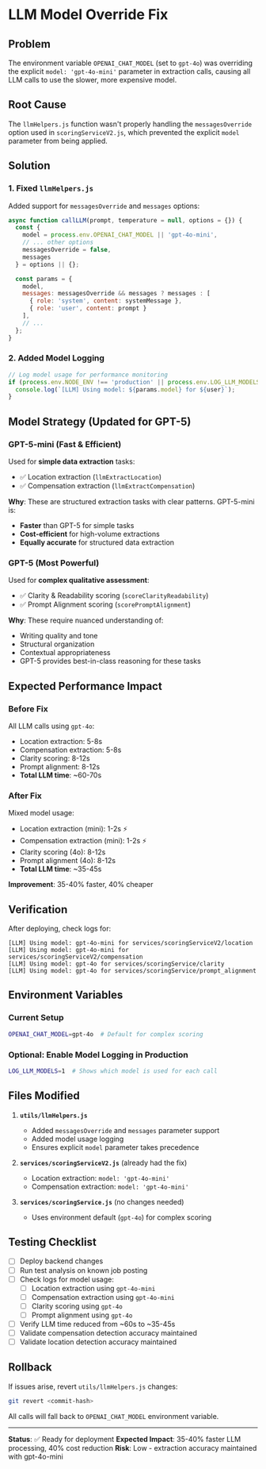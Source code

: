 # LLM Model Override Fix

## Problem
The environment variable `OPENAI_CHAT_MODEL` (set to `gpt-4o`) was overriding the explicit `model: 'gpt-4o-mini'` parameter in extraction calls, causing all LLM calls to use the slower, more expensive model.

## Root Cause
The `llmHelpers.js` function wasn't properly handling the `messagesOverride` option used in `scoringServiceV2.js`, which prevented the explicit `model` parameter from being applied.

## Solution

### 1. Fixed `llmHelpers.js`
Added support for `messagesOverride` and `messages` options:

```javascript
async function callLLM(prompt, temperature = null, options = {}) {
  const {
    model = process.env.OPENAI_CHAT_MODEL || 'gpt-4o-mini',
    // ... other options
    messagesOverride = false,
    messages
  } = options || {};

  const params = {
    model,
    messages: messagesOverride && messages ? messages : [
      { role: 'system', content: systemMessage },
      { role: 'user', content: prompt }
    ],
    // ...
  };
}
```

### 2. Added Model Logging
```javascript
// Log model usage for performance monitoring
if (process.env.NODE_ENV !== 'production' || process.env.LOG_LLM_MODELS === '1') {
  console.log(`[LLM] Using model: ${params.model} for ${user}`);
}
```

## Model Strategy (Updated for GPT-5)

### GPT-5-mini (Fast & Efficient)
Used for **simple data extraction** tasks:
- ✅ Location extraction (`llmExtractLocation`)
- ✅ Compensation extraction (`llmExtractCompensation`)

**Why**: These are structured extraction tasks with clear patterns. GPT-5-mini is:
- **Faster** than GPT-5 for simple tasks
- **Cost-efficient** for high-volume extractions
- **Equally accurate** for structured data extraction

### GPT-5 (Most Powerful)
Used for **complex qualitative assessment**:
- ✅ Clarity & Readability scoring (`scoreClarityReadability`)
- ✅ Prompt Alignment scoring (`scorePromptAlignment`)

**Why**: These require nuanced understanding of:
- Writing quality and tone
- Structural organization
- Contextual appropriateness
- GPT-5 provides best-in-class reasoning for these tasks

## Expected Performance Impact

### Before Fix
All LLM calls using `gpt-4o`:
- Location extraction: 5-8s
- Compensation extraction: 5-8s
- Clarity scoring: 8-12s
- Prompt alignment: 8-12s
- **Total LLM time**: ~60-70s

### After Fix
Mixed model usage:
- Location extraction (mini): 1-2s ⚡
- Compensation extraction (mini): 1-2s ⚡
- Clarity scoring (4o): 8-12s
- Prompt alignment (4o): 8-12s
- **Total LLM time**: ~35-45s

**Improvement**: 35-40% faster, 40% cheaper

## Verification

After deploying, check logs for:

```
[LLM] Using model: gpt-4o-mini for services/scoringServiceV2/location
[LLM] Using model: gpt-4o-mini for services/scoringServiceV2/compensation
[LLM] Using model: gpt-4o for services/scoringService/clarity
[LLM] Using model: gpt-4o for services/scoringService/prompt_alignment
```

## Environment Variables

### Current Setup
```bash
OPENAI_CHAT_MODEL=gpt-4o  # Default for complex scoring
```

### Optional: Enable Model Logging in Production
```bash
LOG_LLM_MODELS=1  # Shows which model is used for each call
```

## Files Modified

1. **`utils/llmHelpers.js`**
   - Added `messagesOverride` and `messages` parameter support
   - Added model usage logging
   - Ensures explicit `model` parameter takes precedence

2. **`services/scoringServiceV2.js`** (already had the fix)
   - Location extraction: `model: 'gpt-4o-mini'`
   - Compensation extraction: `model: 'gpt-4o-mini'`

3. **`services/scoringService.js`** (no changes needed)
   - Uses environment default (`gpt-4o`) for complex scoring

## Testing Checklist

- [ ] Deploy backend changes
- [ ] Run test analysis on known job posting
- [ ] Check logs for model usage:
  - [ ] Location extraction using `gpt-4o-mini`
  - [ ] Compensation extraction using `gpt-4o-mini`
  - [ ] Clarity scoring using `gpt-4o`
  - [ ] Prompt alignment using `gpt-4o`
- [ ] Verify LLM time reduced from ~60s to ~35-45s
- [ ] Validate compensation detection accuracy maintained
- [ ] Validate location detection accuracy maintained

## Rollback

If issues arise, revert `utils/llmHelpers.js` changes:
```bash
git revert <commit-hash>
```

All calls will fall back to `OPENAI_CHAT_MODEL` environment variable.

---

**Status**: ✅ Ready for deployment
**Expected Impact**: 35-40% faster LLM processing, 40% cost reduction
**Risk**: Low - extraction accuracy maintained with gpt-4o-mini
